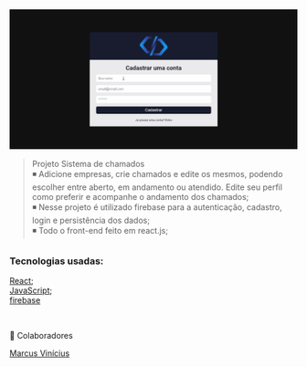 
<img src="./src/assets/sistemachamados.gif">


>Projeto Sistema de chamados<br>
◾ Adicione empresas, crie chamados e edite os mesmos, podendo escolher entre aberto, em andamento ou atendido. Edite seu perfil como preferir e acompanhe o andamento dos chamados;<br>
◾  Nesse projeto é utilizado firebase para a autenticação, cadastro, login e persistência dos dados;<br>
◾  Todo o front-end feito em react.js;
##
### Tecnologias usadas:
<a href="https://pt-br.reactjs.org/docs/getting-started.html" target="blank">React</a>;
<br>
<a href="https://developer.mozilla.org/pt-BR/docs/Web/JavaScript" target="blank">JavaScript</a>;
<br>
<a href="https://firebase.google.com/docs">firebase</a>

<br>

 🤝 Colaboradores

<a href="https://www.linkedin.com/in/marcusviniciusbeghelisantos/" target="_blank">Marcus Vinícius</a><br>

